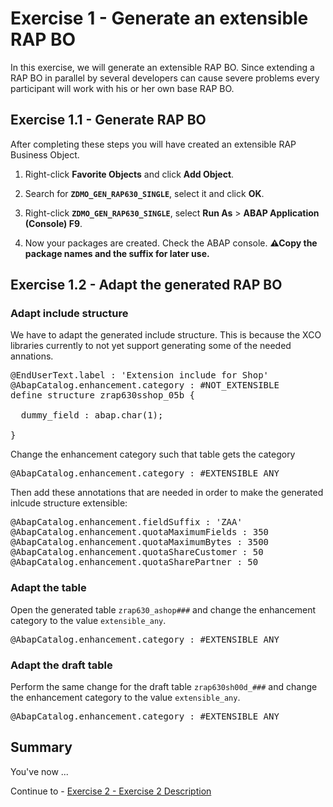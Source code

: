 # Exercise 1 - Generate an extensible RAP BO

In this exercise, we will generate an extensible RAP BO. Since extending a RAP BO in parallel by several developers can cause severe problems every participant will work with his or her own base RAP BO.


## Exercise 1.1 - Generate RAP BO

After completing these steps you will have created an extensible RAP Business Object.

1. Right-click **Favorite Objects** and click **Add Object**.
   
2. Search for **`ZDMO_GEN_RAP630_SINGLE`**, select it and click **OK**.    

3. Right-click **`ZDMO_GEN_RAP630_SINGLE`**, select **Run As** > **ABAP Application (Console) F9**.

4. Now your packages are created. Check the ABAP console. **⚠Copy the package names and the suffix for later use.**

## Exercise 1.2 - Adapt the generated RAP BO

### Adapt include structure

We have to adapt the generated include structure. This is because the XCO libraries currently to not yet support generating some of the needed annations.

<pre>
@EndUserText.label : 'Extension include for Shop'
@AbapCatalog.enhancement.category : #NOT_EXTENSIBLE
define structure zrap630sshop_05b {

  dummy_field : abap.char(1);

}
</pre>

Change the enhancement category such that table gets the category

<pre>
@AbapCatalog.enhancement.category : #EXTENSIBLE_ANY
</pre>

Then add these annotations that are needed in order to make the generated inlcude structure extensible: 

<pre>
@AbapCatalog.enhancement.fieldSuffix : 'ZAA'
@AbapCatalog.enhancement.quotaMaximumFields : 350
@AbapCatalog.enhancement.quotaMaximumBytes : 3500
@AbapCatalog.enhancement.quotaShareCustomer : 50
@AbapCatalog.enhancement.quotaSharePartner : 50
</pre>

### Adapt the table

Open the generated table `zrap630_ashop###` and change the enhancement category to the value `extensible_any`. 

<pre>
@AbapCatalog.enhancement.category : #EXTENSIBLE_ANY
</pre>

### Adapt the draft table

Perform the same change for the draft table `zrap630sh00d_###` and change the enhancement category to the value `extensible_any`. 

<pre>
@AbapCatalog.enhancement.category : #EXTENSIBLE_ANY
</pre>

## Summary

You've now ...

Continue to - [Exercise 2 - Exercise 2 Description](../ex2/README.md)

